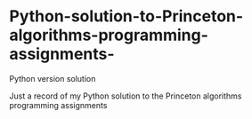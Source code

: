 # Python-solution-to-Princeton-algorithms-programming-assignments-
Python version solution

Just a record of my Python solution to the Princeton algorithms programming assignments
